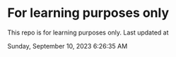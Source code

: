 # For learning purposes only
This repo is for learning purposes only.
Last updated at

Sunday, September 10, 2023 6:26:35 AM

